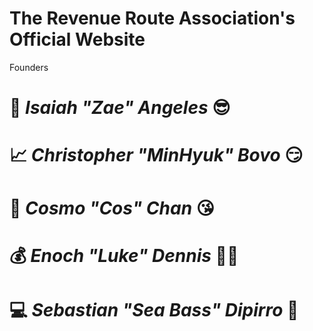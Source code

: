 # The Revenue Route Association's Official Website

Founders

# :art: __*Isaiah "Zae" Angeles*__ :sunglasses:

# :chart_with_upwards_trend: __*Christopher "MinHyuk" Bovo*__ :smirk:

# :sake: __*Cosmo "Cos" Chan*__ :kissing_heart:

# :moneybag: __*Enoch "Luke" Dennis*__ :man_with_turban:

# :computer: __*Sebastian "Sea Bass" Dipirro*__ :triumph:
